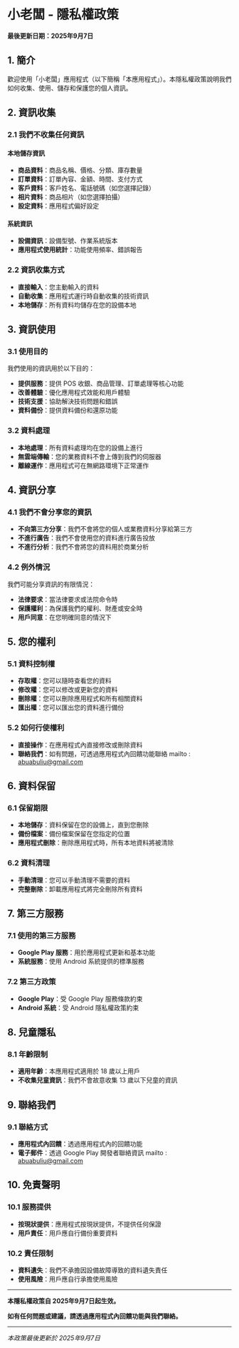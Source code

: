 # 小老闆 - 隱私權政策

**最後更新日期：2025年9月7日**

## 1. 簡介

歡迎使用「小老闆」應用程式（以下簡稱「本應用程式」）。本隱私權政策說明我們如何收集、使用、儲存和保護您的個人資訊。

## 2. 資訊收集

### 2.1 我們不收集任何資訊

#### 本地儲存資訊
- **商品資料**：商品名稱、價格、分類、庫存數量
- **訂單資料**：訂單內容、金額、時間、支付方式
- **客戶資料**：客戶姓名、電話號碼（如您選擇記錄）
- **相片資料**：商品相片（如您選擇拍攝）
- **設定資料**：應用程式偏好設定

#### 系統資訊
- **設備資訊**：設備型號、作業系統版本
- **應用程式使用統計**：功能使用頻率、錯誤報告

### 2.2 資訊收集方式

- **直接輸入**：您主動輸入的資料
- **自動收集**：應用程式運行時自動收集的技術資訊
- **本地儲存**：所有資料均儲存在您的設備本地

## 3. 資訊使用

### 3.1 使用目的

我們使用的資訊用於以下目的：

- **提供服務**：提供 POS 收銀、商品管理、訂單處理等核心功能
- **改善體驗**：優化應用程式效能和用戶體驗
- **技術支援**：協助解決技術問題和錯誤
- **資料備份**：提供資料備份和還原功能

### 3.2 資料處理

- **本地處理**：所有資料處理均在您的設備上進行
- **無雲端傳輸**：您的業務資料不會上傳到我們的伺服器
- **離線運作**：應用程式可在無網路環境下正常運作

## 4. 資訊分享

### 4.1 我們不會分享您的資訊

- **不向第三方分享**：我們不會將您的個人或業務資料分享給第三方
- **不進行廣告**：我們不會使用您的資料進行廣告投放
- **不進行分析**：我們不會將您的資料用於商業分析

### 4.2 例外情況

我們可能分享資訊的有限情況：

- **法律要求**：當法律要求或法院命令時
- **保護權利**：為保護我們的權利、財產或安全時
- **用戶同意**：在您明確同意的情況下

## 5. 您的權利

### 5.1 資料控制權

- **存取權**：您可以隨時查看您的資料
- **修改權**：您可以修改或更新您的資料
- **刪除權**：您可以刪除應用程式和所有相關資料
- **匯出權**：您可以匯出您的資料進行備份

### 5.2 如何行使權利

- **直接操作**：在應用程式內直接修改或刪除資料
- **聯絡我們**：如有問題，可透過應用程式內回饋功能聯絡 mailto : abuabuliu@gmail.com

## 6. 資料保留

### 6.1 保留期限

- **本地儲存**：資料保留在您的設備上，直到您刪除
- **備份檔案**：備份檔案保留在您指定的位置
- **應用程式刪除**：刪除應用程式時，所有本地資料將被清除

### 6.2 資料清理

- **手動清理**：您可以手動清理不需要的資料
- **完整刪除**：卸載應用程式將完全刪除所有資料

## 7. 第三方服務

### 7.1 使用的第三方服務

- **Google Play 服務**：用於應用程式更新和基本功能
- **系統服務**：使用 Android 系統提供的標準服務

### 7.2 第三方政策

- **Google Play**：受 Google Play 服務條款約束
- **Android 系統**：受 Android 隱私權政策約束

## 8. 兒童隱私

### 8.1 年齡限制

- **適用年齡**：本應用程式適用於 18 歲以上用戶
- **不收集兒童資訊**：我們不會故意收集 13 歲以下兒童的資訊

## 9. 聯絡我們

### 9.1 聯絡方式

- **應用程式內回饋**：透過應用程式內的回饋功能
- **電子郵件**：透過 Google Play 開發者聯絡資訊 mailto : abuabuliu@gmail.com


## 10. 免責聲明

### 10.1 服務提供

- **按現狀提供**：應用程式按現狀提供，不提供任何保證
- **用戶責任**：用戶應自行備份重要資料

### 10.2 責任限制

- **資料遺失**：我們不承擔因設備故障導致的資料遺失責任
- **使用風險**：用戶應自行承擔使用風險

---

**本隱私權政策自 2025年9月7日起生效。**

**如有任何問題或建議，請透過應用程式內回饋功能與我們聯絡。**

---

*本政策最後更新於 2025年9月7日*
